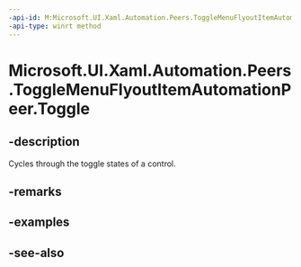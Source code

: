 ```yaml
---
-api-id: M:Microsoft.UI.Xaml.Automation.Peers.ToggleMenuFlyoutItemAutomationPeer.Toggle
-api-type: winrt method
---
```


<!-- Method syntax
public void Toggle()
-->

# Microsoft.UI.Xaml.Automation.Peers.ToggleMenuFlyoutItemAutomationPeer.Toggle

## -description
Cycles through the toggle states of a control.

## -remarks

## -examples

## -see-also

